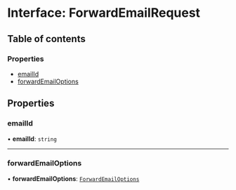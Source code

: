 # Interface: ForwardEmailRequest

## Table of contents

### Properties

- [emailId](ForwardEmailRequest.md#emailid)
- [forwardEmailOptions](ForwardEmailRequest.md#forwardemailoptions)

## Properties

### <a id="emailid" name="emailid"></a> emailId

• **emailId**: `string`

___

### <a id="forwardemailoptions" name="forwardemailoptions"></a> forwardEmailOptions

• **forwardEmailOptions**: [`ForwardEmailOptions`](ForwardEmailOptions.md)

